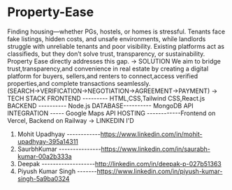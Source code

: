 # Property-Ease
Finding housing—whether PGs, hostels, or homes is stressful. Tenants face fake listings, hidden costs, and unsafe environments, while landlords struggle with unreliable tenants and poor visibility. Existing platforms act as classifieds, but they don’t solve trust, transparency, or sustainability. Property Ease directly addresses this gap.
-> SOLUTION
We aim to bridge trust,transparency,and convenience in real estate by creating a digital platform for buyers,
sellers,and renters to connect,access verified properties,and complete transactions seamlessly.
(SEARCH→VERIFICATION→NEGOTIATION→AGREEMENT→PAYMENT)
-> TECH STACK
FRONTEND --------- HTML,CSS,Tailwind CSS,React.js
BACKEND ---------- Node.js
DATABASE---------- MongoDB
API INTEGRATION ----- Google Maps API
HOSTING ------------Frontend on Vercel, Backend on Railway
-> LINKEDIN I'D
1) Mohit Upadhyay ------------https://www.linkedin.com/in/mohit-upadhyay-395a14311
2) SaurbhKumar ---------------https://www.linkedin.com/in/saurabh-kumar-00a2b333a
3) Deepak -------------------http://linkedin.com/in/deepak-p-027b51363
4) Piyush Kumar Singh -------https://www.linkedin.com/in/piyush-kumar-singh-5a9ba0324
